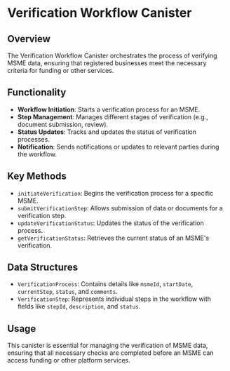 # Verification Workflow Canister

## Overview
The Verification Workflow Canister orchestrates the process of verifying MSME data, ensuring that registered businesses meet the necessary criteria for funding or other services.

## Functionality
- **Workflow Initiation**: Starts a verification process for an MSME.
- **Step Management**: Manages different stages of verification (e.g., document submission, review).
- **Status Updates**: Tracks and updates the status of verification processes.
- **Notification**: Sends notifications or updates to relevant parties during the workflow.

## Key Methods
- `initiateVerification`: Begins the verification process for a specific MSME.
- `submitVerificationStep`: Allows submission of data or documents for a verification step.
- `updateVerificationStatus`: Updates the status of the verification process.
- `getVerificationStatus`: Retrieves the current status of an MSME's verification.

## Data Structures
- `VerificationProcess`: Contains details like `msmeId`, `startDate`, `currentStep`, `status`, and `comments`.
- `VerificationStep`: Represents individual steps in the workflow with fields like `stepId`, `description`, and `status`.

## Usage
This canister is essential for managing the verification of MSME data, ensuring that all necessary checks are completed before an MSME can access funding or other platform services.
